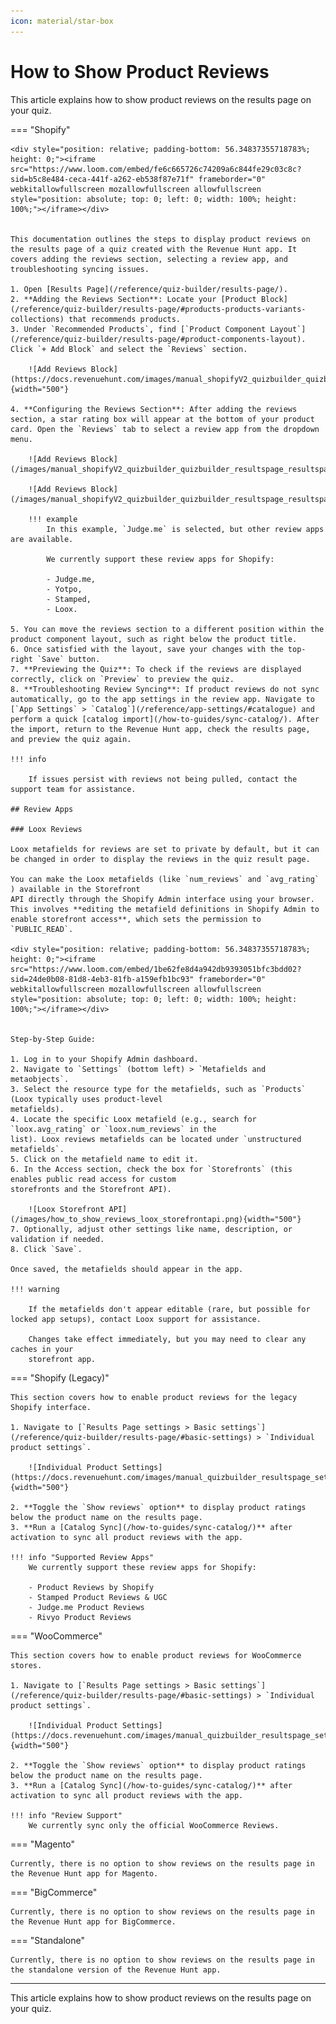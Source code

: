 ```yaml
---
icon: material/star-box
---
```


# How to Show Product Reviews

This article explains how to show product reviews on the results page on your quiz.

=== "Shopify"

    <div style="position: relative; padding-bottom: 56.34837355718783%; height: 0;"><iframe src="https://www.loom.com/embed/fe6c665726c74209a6c844fe29c03c8c?sid=b5c8e484-ceca-441f-a262-eb538f87e71f" frameborder="0" webkitallowfullscreen mozallowfullscreen allowfullscreen style="position: absolute; top: 0; left: 0; width: 100%; height: 100%;"></iframe></div>


    This documentation outlines the steps to display product reviews on the results page of a quiz created with the Revenue Hunt app. It covers adding the reviews section, selecting a review app, and troubleshooting syncing issues.

    1. Open [Results Page](/reference/quiz-builder/results-page/).
    2. **Adding the Reviews Section**: Locate your [Product Block](/reference/quiz-builder/results-page/#products-products-variants-collections) that recommends products. 
    3. Under `Recommended Products`, find [`Product Component Layout`](/reference/quiz-builder/results-page/#product-components-layout). Click `+ Add Block` and select the `Reviews` section.

        ![Add Reviews Block](https://docs.revenuehunt.com/images/manual_shopifyV2_quizbuilder_quizbuilder_resultspage_resultspages_blocksettings_products_addblock.png){width="500"}

    4. **Configuring the Reviews Section**: After adding the reviews section, a star rating box will appear at the bottom of your product card. Open the `Reviews` tab to select a review app from the dropdown menu.

        ![Add Reviews Block](/images/manual_shopifyV2_quizbuilder_quizbuilder_resultspage_resultspages_blocksettings_productcomponents_reviews.png)

        ![Add Reviews Block](/images/manual_shopifyV2_quizbuilder_quizbuilder_resultspage_resultspages_blocksettings_productcomponents_reviews_apps.png)

        !!! example 
            In this example, `Judge.me` is selected, but other review apps are available. 
            
            We currently support these review apps for Shopify:

            - Judge.me,
            - Yotpo,
            - Stamped,
            - Loox.

    5. You can move the reviews section to a different position within the product component layout, such as right below the product title. 
    6. Once satisfied with the layout, save your changes with the top-right `Save` button.
    7. **Previewing the Quiz**: To check if the reviews are displayed correctly, click on `Preview` to preview the quiz.
    8. **Troubleshooting Review Syncing**: If product reviews do not sync automatically, go to the app settings in the review app. Navigate to [`App Settings` > `Catalog`](/reference/app-settings/#catalogue) and perform a quick [catalog import](/how-to-guides/sync-catalog/). After the import, return to the Revenue Hunt app, check the results page, and preview the quiz again.

    !!! info

        If issues persist with reviews not being pulled, contact the support team for assistance.

    ## Review Apps

    ### Loox Reviews

    Loox metafields for reviews are set to private by default, but it can be changed in order to display the reviews in the quiz result page.

    You can make the Loox metafields (like `num_reviews` and `avg_rating` ) available in the Storefront
    API directly through the Shopify Admin interface using your browser. This involves **editing the metafield definitions in Shopify Admin to enable storefront access**, which sets the permission to `PUBLIC_READ`.

    <div style="position: relative; padding-bottom: 56.34837355718783%; height: 0;"><iframe src="https://www.loom.com/embed/1be62fe8d4a942db9393051bfc3bdd02?sid=24de0b08-81d8-4eb3-81fb-a159efb1bc93" frameborder="0" webkitallowfullscreen mozallowfullscreen allowfullscreen style="position: absolute; top: 0; left: 0; width: 100%; height: 100%;"></iframe></div>


    Step-by-Step Guide:

    1. Log in to your Shopify Admin dashboard.
    2. Navigate to `Settings` (bottom left) > `Metafields and metaobjects`.
    3. Select the resource type for the metafields, such as `Products` (Loox typically uses product-level
    metafields).
    4. Locate the specific Loox metafield (e.g., search for `loox.avg_rating` or `loox.num_reviews` in the
    list). Loox reviews metafields can be located under `unstructured metafields`.
    5. Click on the metafield name to edit it.
    6. In the Access section, check the box for `Storefronts` (this enables public read access for custom
    storefronts and the Storefront API).

        ![Loox Storefront API](/images/how_to_show_reviews_loox_storefrontapi.png){width="500"}
    7. Optionally, adjust other settings like name, description, or validation if needed.
    8. Click `Save`.

    Once saved, the metafields should appear in the app.

    !!! warning

        If the metafields don't appear editable (rare, but possible for locked app setups), contact Loox support for assistance. 
        
        Changes take effect immediately, but you may need to clear any caches in your
        storefront app.


=== "Shopify (Legacy)"

    This section covers how to enable product reviews for the legacy Shopify interface.

    1. Navigate to [`Results Page settings > Basic settings`](/reference/quiz-builder/results-page/#basic-settings) > `Individual product settings`.
        
        ![Individual Product Settings](https://docs.revenuehunt.com/images/manual_quizbuilder_resultspage_settings_basic_individualproductsettings.png){width="500"}

    2. **Toggle the `Show reviews` option** to display product ratings below the product name on the results page.
    3. **Run a [Catalog Sync](/how-to-guides/sync-catalog/)** after activation to sync all product reviews with the app.

    !!! info "Supported Review Apps"
        We currently support these review apps for Shopify:
        
        - Product Reviews by Shopify
        - Stamped Product Reviews & UGC  
        - Judge.me Product Reviews
        - Rivyo Product Reviews



=== "WooCommerce"

    This section covers how to enable product reviews for WooCommerce stores.

    1. Navigate to [`Results Page settings > Basic settings`](/reference/quiz-builder/results-page/#basic-settings) > `Individual product settings`.
        
        ![Individual Product Settings](https://docs.revenuehunt.com/images/manual_quizbuilder_resultspage_settings_basic_individualproductsettings.png){width="500"}

    2. **Toggle the `Show reviews` option** to display product ratings below the product name on the results page.
    3. **Run a [Catalog Sync](/how-to-guides/sync-catalog/)** after activation to sync all product reviews with the app.

    !!! info "Review Support"
        We currently sync only the official WooCommerce Reviews.

=== "Magento"

    Currently, there is no option to show reviews on the results page in the Revenue Hunt app for Magento.

=== "BigCommerce"

    Currently, there is no option to show reviews on the results page in the Revenue Hunt app for BigCommerce.

=== "Standalone"

    Currently, there is no option to show reviews on the results page in the standalone version of the Revenue Hunt app.


---
This article explains how to show product reviews on the results page on your quiz.
